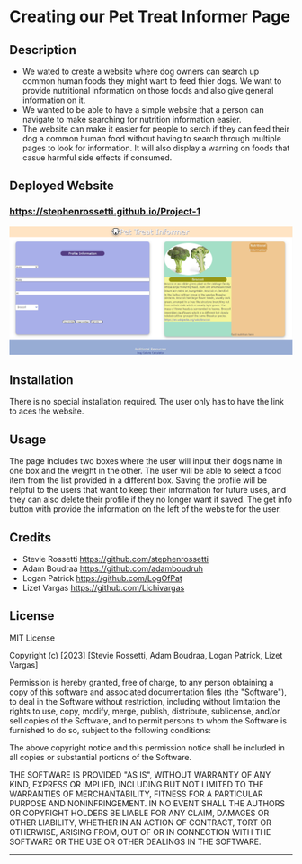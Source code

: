 # Creating our Pet Treat Informer Page

## Description

- We wated to create a website where dog owners can search up common human foods they might want to feed thier dogs. We want to provide nutritional information on those foods and also give general information on it.
- We wanted to be able to have a simple website that a person can navigate to make searching for nutrition information easier. 
- The website can make it easier for people to serch if they can feed their dog a common human food without having to search through multiple pages to look for information. It will also display a warning on foods that casue harmful side effects if consumed.

## Deployed Website
### https://stephenrossetti.github.io/Project-1 

![Screenshot of webpage](Assets/Images/image.png)

## Installation

There is no special installation required. The user only has to have the link to aces the website.

## Usage

The page includes two boxes where the user will input their dogs name in one box and the weight in the other. The user will be able to select a food item from the list provided in a different box. Saving the profile will be helpful to the users that want to keep their information for future uses, and they can also delete their profile if they no longer want it saved. The get info button with provide the information on the left of the website for the user.

## Credits
- Stevie Rossetti https://github.com/stephenrossetti 
- Adam Boudraa https://github.com/adamboudruh
- Logan Patrick https://github.com/LogOfPat
- Lizet Vargas https://github.com/Lichivargas

## License

MIT License

Copyright (c) [2023] [Stevie Rossetti, Adam Boudraa, Logan Patrick, Lizet Vargas]

Permission is hereby granted, free of charge, to any person obtaining a copy
of this software and associated documentation files (the "Software"), to deal
in the Software without restriction, including without limitation the rights
to use, copy, modify, merge, publish, distribute, sublicense, and/or sell
copies of the Software, and to permit persons to whom the Software is
furnished to do so, subject to the following conditions:

The above copyright notice and this permission notice shall be included in all
copies or substantial portions of the Software.

THE SOFTWARE IS PROVIDED "AS IS", WITHOUT WARRANTY OF ANY KIND, EXPRESS OR
IMPLIED, INCLUDING BUT NOT LIMITED TO THE WARRANTIES OF MERCHANTABILITY,
FITNESS FOR A PARTICULAR PURPOSE AND NONINFRINGEMENT. IN NO EVENT SHALL THE
AUTHORS OR COPYRIGHT HOLDERS BE LIABLE FOR ANY CLAIM, DAMAGES OR OTHER
LIABILITY, WHETHER IN AN ACTION OF CONTRACT, TORT OR OTHERWISE, ARISING FROM,
OUT OF OR IN CONNECTION WITH THE SOFTWARE OR THE USE OR OTHER DEALINGS IN THE
SOFTWARE.

---
